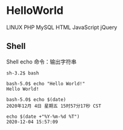 # HelloWorld

LINUX
PHP
MySQL
HTML
JavaScript
jQuery


## Shell 

Shell echo 命令：输出字符串

```
sh-3.2$ bash

bash-5.0$ echo "Hello World!"
Hello World!

bash-5.0$ echo $(date)
2020年12月 4日 星期五 15时57分17秒 CST

echo $(date +"%Y-%m-%d %T")
2020-12-04 15:57:09
```



